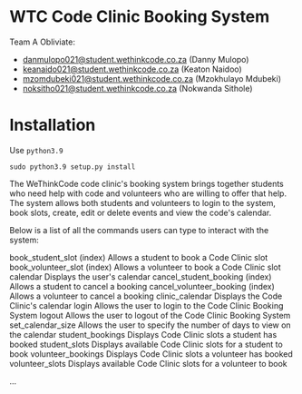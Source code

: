 # WTC Code Clinic Booking System

Team A Obliviate:
 - danmulopo021@student.wethinkcode.co.za (Danny Mulopo)
 - keanaido021@student.wethinkcode.co.za (Keaton Naidoo)
 - mzomdubeki021@student.wethinkcode.co.za (Mzokhulayo Mdubeki)
 - noksitho021@student.wethinkcode.co.za (Nokwanda Sithole)



Installation
======================================================================

Use `python3.9`

    sudo python3.9 setup.py install



The WeThinkCode code clinic's booking system brings together students who need help with code and volunteers who are willing to offer that help. The system allows both students and volunteers to login to the system, book slots, create, edit or delete events and view the code's calendar.

Below is a list of all the commands users can type to interact with the system:

book_student_slot (index)           Allows a student to book a Code Clinic slot
book_volunteer_slot (index)         Allows a volunteer to book a Code Clinic slot
calendar                            Displays the user's calendar
cancel_student_booking (index)      Allows a student to cancel a booking
cancel_volunteer_booking (index)    Allows a volunteer to cancel a booking
clinic_calendar                     Displays the Code Clinic's calendar
login                               Allows the user to login to the Code Clinic Booking System
logout                              Allows the user to logout of the Code Clinic Booking System
set_calendar_size                   Allows the user to specify the number of days to view on the calendar
student_bookings                    Displays Code Clinic slots a student has booked
student_slots                       Displays available Code Clinic slots for a student to book
volunteer_bookings                  Displays Code Clinic slots a volunteer has booked
volunteer_slots                     Displays available Code Clinic slots for a volunteer to book

...
